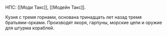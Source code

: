 НПС: [[Моди Такс]], [[Модейн Такс]].

Кузня с тремя горнами, основана тринадцать лет назад тремя братьями-оркaми. Производят якоря, гарпуны, морские цепи и оружие для штурма кораблей.
